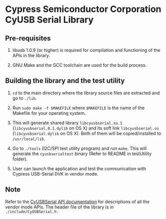 # Cypress Semiconductor Corporation CyUSB Serial Library


## Pre-requisites

1. libusb 1.0.9 (or higher) is required for compilation and functioning of the
   APIs in the library.

2. GNU Make and the GCC toolchain are used for the build process.


## Building the library and the test utility

1. `cd` to the main directory where the library source files are extracted and
   go to `./lib`.

2. Run `sudo make -f $MAKEFILE` where `$MAKEFILE` is the name of the Makefile
   for your operating system.

3. This will generate shared library `libcyusbserial.so.1`
   (`libcyusbserial.0.1.dylib` on OS X) and its soft link `libcyusbserial.so`
   (`libcyusbserial.dylib` on OS X). Both of them will be copied/installed to
   `/usr/local/lib`.

4. Go to `./tools` (I2C/SPI test utility program) and run `make`. This will
   generate the `cyusbserialtest` binary (Refer to README in testUtility
   folder).

5. User can launch the application and test the communication with Cypress
   USB-Serial DVK in vendor mode.


## Note
Refer to the [CyUSBSerial API documentation][1] for descriptions of all the
vendor mode APIs. The header file of the library is in
`./include/CyUSBSerial.h.`

[1]: http://www.cypress.com/?docID=45725
